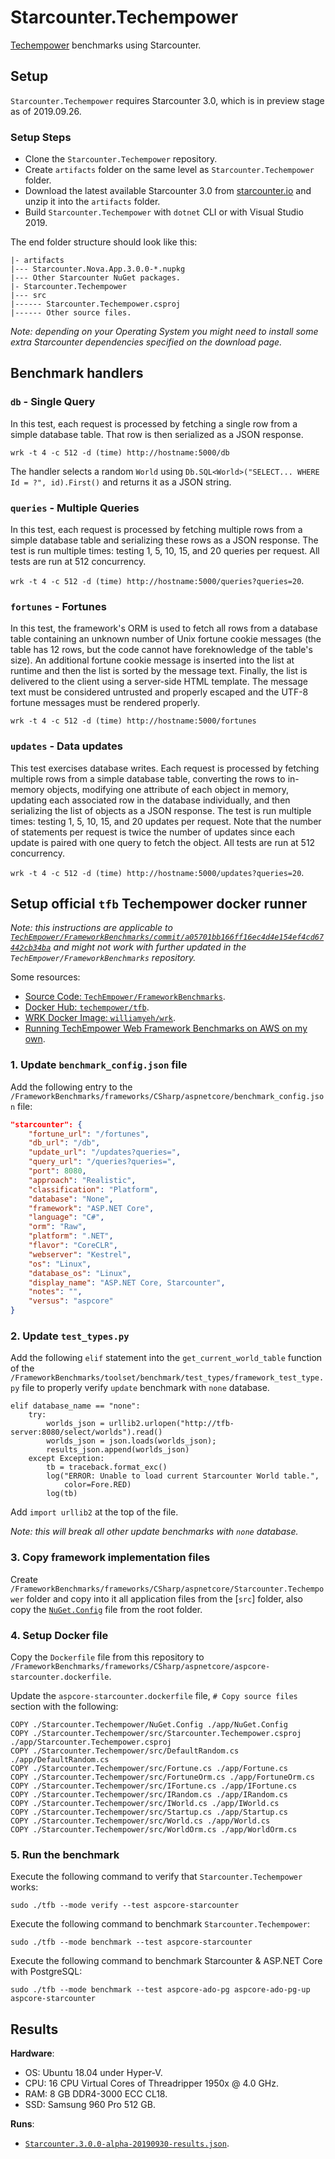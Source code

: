# Starcounter.Techempower

[Techempower](https://www.techempower.com/benchmarks/) benchmarks using Starcounter.

## Setup

`Starcounter.Techempower` requires Starcounter 3.0, which is in preview stage as of 2019.09.26.

### Setup Steps

- Clone the `Starcounter.Techempower` repository.
- Create `artifacts` folder on the same level as `Starcounter.Techempower` folder.
- Download the latest available Starcounter 3.0 from [starcounter.io](https://starcounter.io/download/) and unzip it into the `artifacts` folder.
- Build `Starcounter.Techempower` with `dotnet` CLI or with Visual Studio 2019.

The end folder structure should look like this:

```
|- artifacts
|--- Starcounter.Nova.App.3.0.0-*.nupkg
|--- Other Starcounter NuGet packages.
|- Starcounter.Techempower
|--- src
|------ Starcounter.Techempower.csproj
|------ Other source files.
```

*Note: depending on your Operating System you might need to install some extra Starcounter dependencies specified on the download page.*

## Benchmark handlers

### `db` - Single Query

In this test, each request is processed by fetching a single row from a simple database table. That row is then serialized as a JSON response.

`wrk -t 4 -c 512 -d (time) http://hostname:5000/db`

The handler selects a random `World` using `Db.SQL<World>("SELECT... WHERE Id = ?", id).First()` and returns it as a JSON string.

### `queries` - Multiple Queries

In this test, each request is processed by fetching multiple rows from a simple database table and serializing these rows as a JSON response. The test is run multiple times: testing 1, 5, 10, 15, and 20 queries per request. All tests are run at 512 concurrency.

 `wrk -t 4 -c 512 -d (time) http://hostname:5000/queries?queries=20`.

### `fortunes` - Fortunes

In this test, the framework's ORM is used to fetch all rows from a database table containing an unknown number of Unix fortune cookie messages (the table has 12 rows, but the code cannot have foreknowledge of the table's size).
An additional fortune cookie message is inserted into the list at runtime and then the list is sorted by the message text. Finally, the list is delivered to the client using a server-side HTML template.
The message text must be considered untrusted and properly escaped and the UTF-8 fortune messages must be rendered properly.

`wrk -t 4 -c 512 -d (time) http://hostname:5000/fortunes`

### `updates` - Data updates

This test exercises database writes.
Each request is processed by fetching multiple rows from a simple database table, converting the rows to in-memory objects, modifying one attribute of each object in memory, updating each associated row in the database individually,
and then serializing the list of objects as a JSON response. The test is run multiple times: testing 1, 5, 10, 15, and 20 updates per request.
Note that the number of statements per request is twice the number of updates since each update is paired with one query to fetch the object. All tests are run at 512 concurrency.

 `wrk -t 4 -c 512 -d (time) http://hostname:5000/updates?queries=20`.

## Setup official `tfb` Techempower docker runner

*Note: this instructions are applicable to [`TechEmpower/FrameworkBenchmarks/commit/a05701bb166ff16ec4d4e154ef4cd67442cb34ba`](https://github.com/TechEmpower/FrameworkBenchmarks/commit/a05701bb166ff16ec4d4e154ef4cd67442cb34ba) and might not work with further updated in the `TechEmpower/FrameworkBenchmarks` repository.*

Some resources:

- [Source Code: `TechEmpower/FrameworkBenchmarks`](https://github.com/TechEmpower/FrameworkBenchmarks).
- [Docker Hub: `techempower/tfb`](https://hub.docker.com/r/techempower/tfb).
- [WRK Docker Image: `williamyeh/wrk`](https://hub.docker.com/r/williamyeh/wrk).
- [Running TechEmpower Web Framework Benchmarks on AWS on my own](https://richardimaoka.github.io/blog/techempower-on-aws/).

### 1. Update `benchmark_config.json` file

Add the following entry to the `/FrameworkBenchmarks/frameworks/CSharp/aspnetcore/benchmark_config.json` file:

```json
"starcounter": {
    "fortune_url": "/fortunes",
    "db_url": "/db",
    "update_url": "/updates?queries=",
    "query_url": "/queries?queries=",
    "port": 8080,
    "approach": "Realistic",
    "classification": "Platform",
    "database": "None",
    "framework": "ASP.NET Core",
    "language": "C#",
    "orm": "Raw",
    "platform": ".NET",
    "flavor": "CoreCLR",
    "webserver": "Kestrel",
    "os": "Linux",
    "database_os": "Linux",
    "display_name": "ASP.NET Core, Starcounter",
    "notes": "",
    "versus": "aspcore"
}
```

### 2. Update `test_types.py`

Add the following `elif` statement into the `get_current_world_table` function of the `/FrameworkBenchmarks/toolset/benchmark/test_types/framework_test_type.py` file to properly verify `update` benchmark with `none` database.

```
elif database_name == "none":
	try:
		worlds_json = urllib2.urlopen("http://tfb-server:8080/select/worlds").read()
		worlds_json = json.loads(worlds_json);
		results_json.append(worlds_json)
	except Exception:
		tb = traceback.format_exc()
		log("ERROR: Unable to load current Starcounter World table.",
			color=Fore.RED)
		log(tb)
```

Add `import urllib2` at the top of the file.

*Note: this will break all other update benchmarks with `none` database.*

### 3. Copy framework implementation files

Create `/FrameworkBenchmarks/frameworks/CSharp/aspnetcore/Starcounter.Techempower` folder and copy into it all application files from the [`src`] folder,
also copy the [`NuGet.Config`](NuGet.Config) file from the root folder.

### 4. Setup Docker file

Copy the `Dockerfile` file from this repository to `/FrameworkBenchmarks/frameworks/CSharp/aspnetcore/aspcore-starcounter.dockerfile`.

Update the `aspcore-starcounter.dockerfile` file, `# Copy source files` section with the following:

```
COPY ./Starcounter.Techempower/NuGet.Config ./app/NuGet.Config
COPY ./Starcounter.Techempower/src/Starcounter.Techempower.csproj ./app/Starcounter.Techempower.csproj
COPY ./Starcounter.Techempower/src/DefaultRandom.cs ./app/DefaultRandom.cs
COPY ./Starcounter.Techempower/src/Fortune.cs ./app/Fortune.cs
COPY ./Starcounter.Techempower/src/FortuneOrm.cs ./app/FortuneOrm.cs
COPY ./Starcounter.Techempower/src/IFortune.cs ./app/IFortune.cs
COPY ./Starcounter.Techempower/src/IRandom.cs ./app/IRandom.cs
COPY ./Starcounter.Techempower/src/IWorld.cs ./app/IWorld.cs
COPY ./Starcounter.Techempower/src/Startup.cs ./app/Startup.cs
COPY ./Starcounter.Techempower/src/World.cs ./app/World.cs
COPY ./Starcounter.Techempower/src/WorldOrm.cs ./app/WorldOrm.cs
```

### 5. Run the benchmark

Execute the following command to verify that `Starcounter.Techempower` works:

```
sudo ./tfb --mode verify --test aspcore-starcounter
```

Execute the following command to benchmark `Starcounter.Techempower`:

```
sudo ./tfb --mode benchmark --test aspcore-starcounter
```

Execute the following command to benchmark Starcounter & ASP.NET Core with PostgreSQL:

```
sudo ./tfb --mode benchmark --test aspcore-ado-pg aspcore-ado-pg-up aspcore-starcounter
```

## Results

**Hardware**:

- OS: Ubuntu 18.04 under Hyper-V.
- CPU: 16 CPU Virtual Cores of Threadripper 1950x @ 4.0 GHz.
- RAM: 8 GB DDR4-3000 ECC CL18.
- SSD: Samsung 960 Pro 512 GB.

**Runs**:

- [`Starcounter.3.0.0-alpha-20190930-results.json`](results/Starcounter.3.0.0-alpha-20190930-results.json).